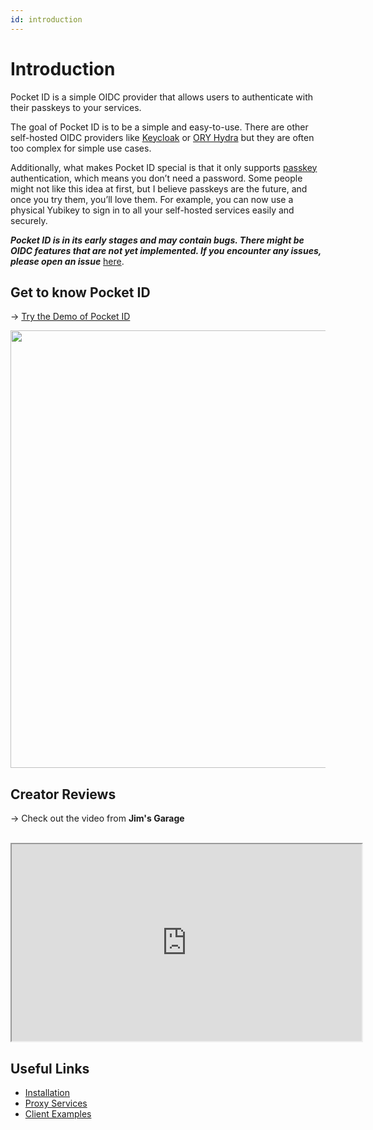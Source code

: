 ```yaml
---
id: introduction
---
```


# Introduction

Pocket ID is a simple OIDC provider that allows users to authenticate with their passkeys to your services.

The goal of Pocket ID is to be a simple and easy-to-use. There are other self-hosted OIDC providers like [Keycloak](https://www.keycloak.org/) or [ORY Hydra](https://www.ory.sh/hydra/) but they are often too complex for simple use cases.

Additionally, what makes Pocket ID special is that it only supports [passkey](https://www.passkeys.io/) authentication, which means you don’t need a password. Some people might not like this idea at first, but I believe passkeys are the future, and once you try them, you’ll love them. For example, you can now use a physical Yubikey to sign in to all your self-hosted services easily and securely.

**_Pocket ID is in its early stages and may contain bugs. There might be OIDC features that are not yet implemented. If you encounter any issues, please open an issue_** [here](https://github.com/pocket-id/pocket-id/issues/new?template=bug.yml).

## Get to know Pocket ID

→ [Try the Demo of Pocket ID](https://demo.pocket-id.org)

<img src="/img/landing/authorize-screenshot.png" width="700"/>

## Creator Reviews

→ Check out the video from **Jim's Garage** <br />

&nbsp;<iframe width="560" height="315" src="https://www.youtube.com/embed/QC5IUmu7cgw" frameborder="20" allow="accelerometer; autoplay; clipboard-write; encrypted-media; gyroscope; picture-in-picture" allowfullscreen></iframe>

## Useful Links

- [Installation](/docs/setup/installation)
- [Proxy Services](/docs/guides/proxy-services)
- [Client Examples](/docs/client-examples)
